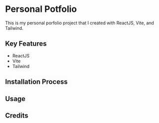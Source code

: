 # Personal Potfolio

This is my personal porfolio project that I created with ReactJS, Vite, and Tailwind.

## Key Features

- ReactJS
- Vite
- Tailwind

## Installation Process

## Usage

## Credits